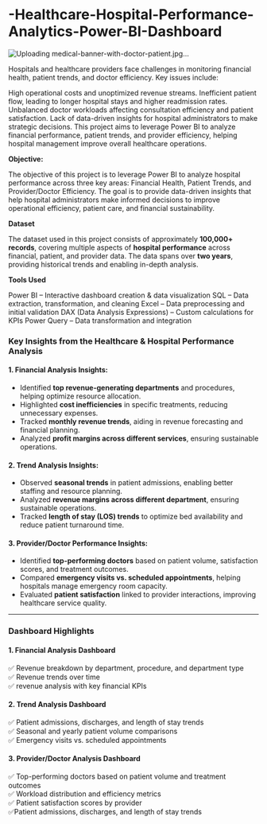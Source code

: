 # -Healthcare-Hospital-Performance-Analytics-Power-BI-Dashboard

![Uploading medical-banner-with-doctor-patient.jpg…]()




Hospitals and healthcare providers face challenges in monitoring financial health, patient trends, and doctor efficiency. Key issues include:

High operational costs and unoptimized revenue streams.
Inefficient patient flow, leading to longer hospital stays and higher readmission rates.
Unbalanced doctor workloads affecting consultation efficiency and patient satisfaction.
Lack of data-driven insights for hospital administrators to make strategic decisions.
This project aims to leverage Power BI to analyze financial performance, patient trends, and provider efficiency, helping hospital management improve overall healthcare operations.

**Objective:**

The objective of this project is to leverage Power BI to analyze hospital performance across three key areas: Financial Health, Patient Trends, and Provider/Doctor Efficiency. The goal is to provide data-driven insights that help hospital administrators make informed decisions to improve operational efficiency, patient care, and financial sustainability.

 **Dataset**  

The dataset used in this project consists of approximately **100,000+ records**, covering multiple aspects of **hospital performance** across financial, patient, and provider data. The data spans over **two years**, providing historical trends and enabling in-depth analysis.  

**Tools Used**

Power BI – Interactive dashboard creation & data visualization
 SQL – Data extraction, transformation, and cleaning
 Excel – Data preprocessing and initial validation
 DAX (Data Analysis Expressions) – Custom calculations for KPIs
 Power Query – Data transformation and integration

 ### **Key Insights from the Healthcare & Hospital Performance Analysis**  

#### **1. Financial Analysis Insights:**  
- Identified **top revenue-generating departments** and procedures, helping optimize resource allocation.  
- Highlighted **cost inefficiencies** in specific treatments, reducing unnecessary expenses.  
- Tracked **monthly revenue trends**, aiding in revenue forecasting and financial planning.  
- Analyzed **profit margins across different services**, ensuring sustainable operations.  

#### **2. Trend Analysis Insights:**  
- Observed **seasonal trends** in patient admissions, enabling better staffing and resource planning.  
- Analyzed **revenue margins across different department**, ensuring sustainable operations.   
- Tracked **length of stay (LOS) trends** to optimize bed availability and reduce patient turnaround time.  

#### **3. Provider/Doctor Performance Insights:**  
- Identified **top-performing doctors** based on patient volume, satisfaction scores, and treatment outcomes.  
- Compared **emergency visits vs. scheduled appointments**, helping hospitals manage emergency room capacity. 
- Evaluated **patient satisfaction** linked to provider interactions, improving healthcare service quality.  

---

### **Dashboard Highlights**  

#### **1. Financial Analysis Dashboard**  
✅ Revenue breakdown by department, procedure, and department  type  
✅ Revenue trends over time  
✅ revenue analysis with key financial KPIs  


#### **2. Trend Analysis Dashboard**  
✅ Patient admissions, discharges, and length of stay trends  
✅ Seasonal and yearly patient volume comparisons  
✅ Emergency visits vs. scheduled appointments  
 

#### **3. Provider/Doctor Analysis Dashboard**  
✅ Top-performing doctors based on patient volume and treatment outcomes  
✅ Workload distribution and efficiency metrics  
✅ Patient satisfaction scores by provider  
✅Patient admissions, discharges, and length of stay trends 


